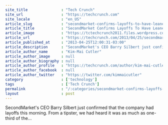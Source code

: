 ```yaml
---
site_title               : "Tech Crunch"
site_url                 : "https://techcrunch.com"
site_locale              : "en_US"
article_slug             : "secondmarket-confirms-layoffs-to-have-leaner-cost-structure-become-break-even"
article_title            : "SecondMarket Confirms Layoffs To Have Leaner Cost Structure, Become “Break-Even”"
article_image            : "https://tctechcrunch2011.files.wordpress.com/2011/10/secondmarket.jpg?w=764&h=248&crop=1"
article_url              : "https://techcrunch.com/2013/04/25/secondmarket-confirms-layoffs-to-have-leaner-cost-structure-become-break-even/"
article_published_at     : "2013-04-25T12:00:31-03:00"
article_description      : "SecondMarket's CEO Barry Silbert just confirmed that the company had layoffs this morning. From a tipster, we had heard it was as much as one-third of the..."
article_author_name      : "Kim-Mai Cutler"
article_author_image     : null
article_author_biography : null
article_author_profile   : "https://techcrunch.com/author/kim-mai-cutler/"
article_author_facebook  : null
article_author_twitter   : "https://twitter.com/kimmaicutler"
category                 : ['technology']
tags                     : ['Tech Crunch']
permalink                : "/:categories/secondmarket-confirms-layoffs-to-have-leaner-cost-structure-become-break-even/"
layout                   : post
---
```


SecondMarket's CEO Barry Silbert just confirmed that the company had layoffs this morning. From a tipster, we had heard it was as much as one-third of the...
